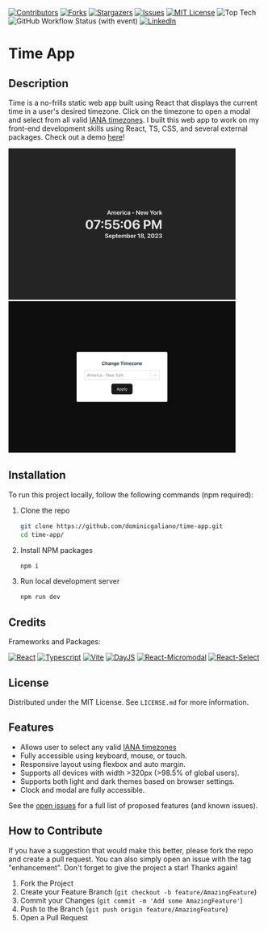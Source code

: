 [![Contributors][contributors-shield]][contributors-url]
[![Forks][forks-shield]][forks-url]
[![Stargazers][stars-shield]][stars-url]
[![Issues][issues-shield]][issues-url]
[![MIT License][license-shield]][license-url]
![Top Tech][tech-shield]
![GitHub Workflow Status (with event)][github-status-shield]
[![LinkedIn][linkedin-shield]][linkedin-url]

# Time App

## Description

Time is a no-frills static web app built using React that displays the current time in a user's desired timezone. Click on the timezone to open a modal and select from all valid [IANA timezones](https://www.iana.org/time-zones). I built this web app to work on my front-end development skills using React, TS, CSS, and several external packages. Check out a demo [here](https://dominicgaliano.github.io/time-app/)!

<a href="https://dominicgaliano.github.io/time-app/"><img src="images/app1.png" alt="app main view" width="450px"/></a>
<a href="https://dominicgaliano.github.io/time-app/"><img src="images/app2.png" alt="app timezone selection" width="450px"/></a>

## Installation

To run this project locally, follow the following commands (npm required):

1. Clone the repo

   ```sh
   git clone https://github.com/dominicgaliano/time-app.git
   cd time-app/
   ```

2. Install NPM packages

   ```sh
   npm i
   ```

3. Run local development server

   ```sh
   npm run dev
   ```

## Credits

Frameworks and Packages:

[![React][React.js]][React-url]
[![Typescript][Typescript.js]][Typescript-url]
[![Vite][Vite.js]][Vite-url]
[![DayJS][Day.js]][Dayjs-url]
[![React-Micromodal][RMM.js]][React-micromodal-url]
[![React-Select][RS.js]][react-select-url]

## License

Distributed under the MIT License. See `LICENSE.md` for more information.

## Features

- Allows user to select any valid [IANA timezones](https://www.iana.org/time-zones)
- Fully accessible using keyboard, mouse, or touch.
- Responsive layout using flexbox and auto margin.
- Supports all devices with width >320px (>98.5% of global users).
- Supports both light and dark themes based on browser settings.
- Clock and modal are fully accessible.

See the [open issues](https://github.com/dominicgaliano/time-app/issues) for a full list of proposed features (and known issues).

## How to Contribute

If you have a suggestion that would make this better, please fork the repo and create a pull request. You can also simply open an issue with the tag "enhancement".
Don't forget to give the project a star! Thanks again!

1. Fork the Project
2. Create your Feature Branch (`git checkout -b feature/AmazingFeature`)
3. Commit your Changes (`git commit -m 'Add some AmazingFeature'`)
4. Push to the Branch (`git push origin feature/AmazingFeature`)
5. Open a Pull Request

[contributors-shield]: https://img.shields.io/github/contributors/dominicgaliano/time-app.svg?style=for-the-badge
[contributors-url]: https://github.com/dominicgaliano/time-app/graphs/contributors
[forks-shield]: https://img.shields.io/github/forks/dominicgaliano/time-app.svg?style=for-the-badge
[forks-url]: https://github.com/dominicgaliano/time-app/network/members
[stars-shield]: https://img.shields.io/github/stars/dominicgaliano/time-app.svg?style=for-the-badge
[stars-url]: https://github.com/dominicgaliano/time-app/stargazers
[issues-shield]: https://img.shields.io/github/issues/dominicgaliano/time-app.svg?style=for-the-badge
[issues-url]: https://github.com/dominicgaliano/time-app/issues
[license-shield]: https://img.shields.io/github/license/dominicgaliano/time-app.svg?style=for-the-badge
[license-url]: https://github.com/dominicgaliano/time-app/blob/master/LICENSE.txt
[linkedin-shield]: https://img.shields.io/badge/-LinkedIn-black.svg?style=for-the-badge&logo=linkedin&colorB=555
[linkedin-url]: https://linkedin.com/in/dominic-galiano
[tech-shield]: https://img.shields.io/github/languages/top/dominicgaliano/time-app.svg?style=for-the-badge
[github-status-shield]: https://img.shields.io/github/actions/workflow/status/dominicgaliano/time-app/main.yml.svg?style=for-the-badge
[React.js]: https://img.shields.io/badge/React-20232A?style=for-the-badge&logo=react&logoColor=61DAFB
[React-url]: https://reactjs.org/
[Typescript.js]: https://shields.io/badge/TypeScript-3178C6?style=for-the-badge&logo=TypeScript&logoColor=61DAFB
[Typescript-url]: https://www.typescriptlang.org/
[Vite.js]: https://img.shields.io/badge/vite-%23646CFF.svg?style=for-the-badge&logo=vite&logoColor=white
[Vite-url]: https://vitejs.dev/
[Day.js]: https://img.shields.io/badge/Day.js-20232A?style=for-the-badge
[Dayjs-url]: https://day.js.org/
[RMM.js]: https://img.shields.io/badge/react%20micro%20modal-20232A?style=for-the-badge
[React-micromodal-url]: https://www.npmjs.com/package/react-micro-modal
[RS.js]: https://img.shields.io/badge/react%20select-20232A?style=for-the-badge
[react-select-url]: https://react-select.com/
